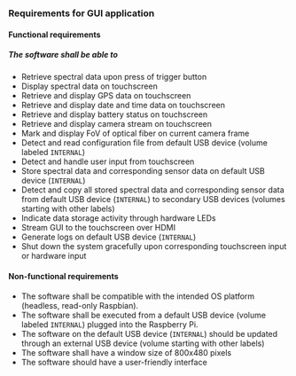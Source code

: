 ### Requirements for GUI application
#### Functional requirements
##### The software shall be able to
- Retrieve spectral data upon press of trigger button
- Display spectral data on touchscreen
- Retrieve and display GPS data on touchscreen
- Retrieve and display date and time data on touchscreen
- Retrieve and display battery status on touchscreen
- Retrieve and display camera stream on touchscreen
- Mark and display FoV of optical fiber on current camera frame
- Detect and read configuration file from default USB device (volume labeled `INTERNAL`)
- Detect and handle user input from touchscreen
- Store spectral data and corresponding sensor data on default USB device (`INTERNAL`)
- Detect and copy all stored spectral data and corresponding sensor data from default USB device (`INTERNAL`) to secondary USB devices (volumes starting with other labels)
- Indicate data storage activity through hardware LEDs
- Stream GUI to the touchscreen over HDMI
- Generate logs on default USB device (`INTERNAL`)  
- Shut down the system gracefully upon corresponding touchscreen input or hardware input 

#### Non-functional requirements
- The software shall be compatible with the intended OS platform (headless, read-only Raspbian).
- The software shall be executed from a default USB device (volume labeled `INTERNAL`) plugged into the Raspberry Pi.
- The software on the default USB device (`INTERNAL`) should be updated through an external USB device (volume starting with other labels)
- The software shall have a window size of 800x480 pixels
- The software should have a user-friendly interface

